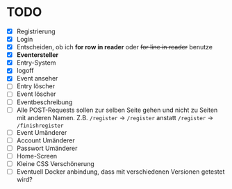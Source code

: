 # TODO

- [x] Registrierung
- [x] Login
- [x] Entscheiden, ob ich **for row in reader** oder ~~for line in reader~~ benutze
- [x] **Eventersteller**
- [x] Entry-System
- [x] logoff
- [x] Event anseher
- [ ] Entry löscher
- [ ] Event löscher
- [ ] Eventbeschreibung
- [ ] Alle POST-Requests sollen zur selben Seite gehen und nicht zu Seiten mit anderen Namen. Z.B. ```/register``` -> ```/register``` anstatt ```/register``` -> ```/finishregister```
- [ ] Event Umänderer
- [ ] Account Umänderer
- [ ] Passwort Umänderer
- [ ] Home-Screen
- [ ] Kleine CSS Verschönerung
- [ ] Eventuell Docker anbindung, dass mit verschiedenen Versionen getestet wird?
